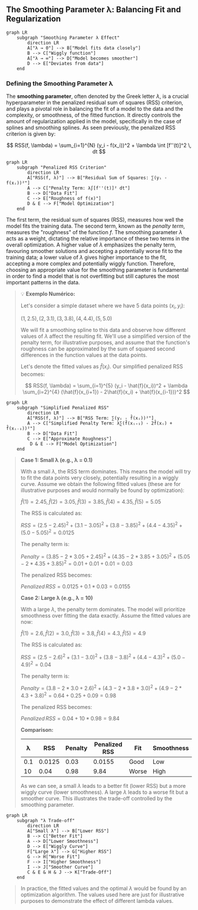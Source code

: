 ## The Smoothing Parameter λ: Balancing Fit and Regularization

```mermaid
graph LR
    subgraph "Smoothing Parameter λ Effect"
        direction LR
        A["λ → 0"] --> B["Model fits data closely"]
        B --> C["Wiggly function"]
        A["λ → ∞"] --> D["Model becomes smoother"]
        D --> E["Deviates from data"]
    end
```

### Defining the Smoothing Parameter λ

The **smoothing parameter**, often denoted by the Greek letter $\lambda$, is a crucial hyperparameter in the penalized residual sum of squares (RSS) criterion, and plays a pivotal role in balancing the fit of a model to the data and the complexity, or smoothness, of the fitted function. It directly controls the amount of regularization applied in the model, specifically in the case of splines and smoothing splines. As seen previously, the penalized RSS criterion is given by:

$$
RSS(f, \lambda) = \sum_{i=1}^{N} (y_i - f(x_i))^2 + \lambda \int [f''(t)]^2 \, dt
$$

```mermaid
graph LR
    subgraph "Penalized RSS Criterion"
        direction LR
        A["RSS(f, λ)"] --> B["Residual Sum of Squares: ∑(yᵢ - f(xᵢ))²"]
        A --> C["Penalty Term: λ∫[f''(t)]² dt"]
        B --> D["Data Fit"]
        C --> E["Roughness of f(x)"]
        D & E --> F["Model Optimization"]
    end
```

The first term, the residual sum of squares (RSS), measures how well the model fits the training data. The second term, known as the *penalty term*, measures the "roughness" of the function $f$. The smoothing parameter $\lambda$ acts as a weight, dictating the relative importance of these two terms in the overall optimization. A higher value of $\lambda$ emphasizes the penalty term, favouring smoother solutions and accepting a potentially worse fit to the training data; a lower value of $\lambda$ gives higher importance to the fit, accepting a more complex and potentially wiggly function. Therefore, choosing an appropriate value for the smoothing parameter is fundamental in order to find a model that is not overfitting but still captures the most important patterns in the data.

> 💡 **Exemplo Numérico:**
>
> Let's consider a simple dataset where we have 5 data points $(x_i, y_i)$:
>
> $(1, 2.5), (2, 3.1), (3, 3.8), (4, 4.4), (5, 5.0)$
>
> We will fit a smoothing spline to this data and observe how different values of $\lambda$ affect the resulting fit. We'll use a simplified version of the penalty term, for illustrative purposes, and assume that the function's roughness can be approximated by the sum of squared second differences in the function values at the data points.
>
> Let's denote the fitted values as $\hat{f}(x_i)$.  Our simplified penalized RSS becomes:
>
> $$
> RSS(f, \lambda) = \sum_{i=1}^{5} (y_i - \hat{f}(x_i))^2 + \lambda \sum_{i=2}^{4} (\hat{f}(x_{i+1}) - 2\hat{f}(x_i) + \hat{f}(x_{i-1}))^2
> $$

```mermaid
graph LR
    subgraph "Simplified Penalized RSS"
        direction LR
        A["RSS(f, λ)"] --> B["RSS Term: ∑(yᵢ - f̂(xᵢ))²"]
        A --> C["Simplified Penalty Term: λ∑(f̂(xᵢ₊₁) - 2f̂(xᵢ) + f̂(xᵢ₋₁))²"]
        B --> D["Data Fit"]
        C --> E["Approximate Roughness"]
         D & E --> F["Model Optimization"]
    end
```
>
> **Case 1: Small λ (e.g., λ = 0.1)**
>
> With a small $\lambda$, the RSS term dominates.  This means the model will try to fit the data points very closely, potentially resulting in a wiggly curve. Assume we obtain the following fitted values (these are for illustrative purposes and would normally be found by optimization):
>
> $\hat{f}(1) = 2.45, \hat{f}(2) = 3.05, \hat{f}(3) = 3.85, \hat{f}(4) = 4.35, \hat{f}(5) = 5.05$
>
> The RSS is calculated as:
>
> $RSS = (2.5-2.45)^2 + (3.1-3.05)^2 + (3.8-3.85)^2 + (4.4-4.35)^2 + (5.0-5.05)^2 = 0.0125$
>
> The penalty term is:
>
> $Penalty = (3.85 - 2*3.05 + 2.45)^2 + (4.35 - 2*3.85 + 3.05)^2 + (5.05 - 2*4.35 + 3.85)^2= 0.01 + 0.01 + 0.01 = 0.03$
>
> The penalized RSS becomes:
>
> $Penalized \, RSS = 0.0125 + 0.1 * 0.03 = 0.0155$
>
>
> **Case 2: Large λ (e.g., λ = 10)**
>
> With a large $\lambda$, the penalty term dominates. The model will prioritize smoothness over fitting the data exactly. Assume the fitted values are now:
>
> $\hat{f}(1) = 2.6, \hat{f}(2) = 3.0, \hat{f}(3) = 3.8, \hat{f}(4) = 4.3, \hat{f}(5) = 4.9$
>
> The RSS is calculated as:
>
> $RSS = (2.5-2.6)^2 + (3.1-3.0)^2 + (3.8-3.8)^2 + (4.4-4.3)^2 + (5.0-4.9)^2 = 0.04$
>
> The penalty term is:
>
> $Penalty = (3.8 - 2*3.0 + 2.6)^2 + (4.3 - 2*3.8 + 3.0)^2 + (4.9 - 2*4.3 + 3.8)^2 = 0.64 + 0.25 + 0.09 = 0.98$
>
> The penalized RSS becomes:
>
> $Penalized \, RSS = 0.04 + 10 * 0.98 = 9.84$
>
> **Comparison:**
>
> | λ  | RSS   | Penalty | Penalized RSS | Fit   | Smoothness |
> |----|-------|---------|---------------|-------|------------|
> | 0.1| 0.0125 | 0.03    | 0.0155        | Good  | Low        |
> | 10 | 0.04   | 0.98    | 9.84        | Worse | High       |
>
> As we can see, a small $\lambda$ leads to a better fit (lower RSS) but a more wiggly curve (lower smoothness).  A large $\lambda$ leads to a worse fit but a smoother curve. This illustrates the trade-off controlled by the smoothing parameter.

```mermaid
graph LR
    subgraph "λ Trade-off"
        direction LR
        A["Small λ"] --> B["Lower RSS"]
        B --> C["Better Fit"]
        A --> D["Lower Smoothness"]
        D --> E["Wiggly Curve"]
        F["Large λ"] --> G["Higher RSS"]
        G --> H["Worse Fit"]
        F --> I["Higher Smoothness"]
        I --> J["Smoother Curve"]
        C & E & H & J --> K["Trade-Off"]
    end
```

>
> In practice, the fitted values and the optimal $\lambda$ would be found by an optimization algorithm. The values used here are just for illustrative purposes to demonstrate the effect of different lambda values.

[^5.4]: "Here we discuss a spline basis method that avoids the knot selection problem completely by using a maximal set of knots. The complexity of the fit is controlled by regularization. Consider the following problem: among all functions f(x) with two continuous derivatives, find one that minimizes the penalized residual sum of squares" *(Trecho de <Basis Expansions and Regularization>)*
